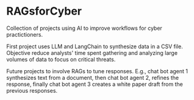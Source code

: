 # RAGsforCyber
Collection of projects using AI to improve workflows for cyber practictioners.

First project uses LLM and LangChain to synthesize data in a CSV file. Objective reduce analysts' time spent gathering and analyzing large volumes of data to focus on critical threats.

Future projects to involve RAGs to tune responses. E.g., chat bot agent 1 synthesizes text from a document, then chat bot agent 2, refines the response, finally chat bot agent 3 creates a white paper draft from the previous responses.

